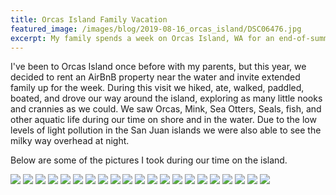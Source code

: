 ```yaml
---
title: Orcas Island Family Vacation
featured_image: /images/blog/2019-08-16_orcas_island/DSC06476.jpg
excerpt: My family spends a week on Orcas Island, WA for an end-of-summer vacation.
---
```


I've been to Orcas Island once before with my parents, but this year, we decided to rent an AirBnB property near the water and invite extended family up for the week. During this visit we hiked, ate, walked, paddled, boated, and drove our way around the island, exploring as many little nooks and crannies as we could. We saw Orcas, Mink, Sea Otters, Seals, fish, and other aquatic life during our time on shore and in the water. Due to the low levels of light pollution in the San Juan islands we were also able to see the milky way overhead at night.

Below are some of the pictures I took during our time on the island.


<div class='gallery' data-columns='3'>
    <img src='/images/blog/2019-08-16_orcas_island/DSC06423.jpg'>
    <img src='/images/blog/2019-08-16_orcas_island/DSC06457.jpg'>
    <img src='/images/blog/2019-08-16_orcas_island/DSC06396.jpg'>
    <img src='/images/blog/2019-08-16_orcas_island/DSC06488.jpg'>
    <img src='/images/blog/2019-08-16_orcas_island/DSC06631.jpg'>
    <img src='/images/blog/2019-08-16_orcas_island/DSC06635.jpg'>
    <img src='/images/blog/2019-08-16_orcas_island/DSC06662.jpg'>
    <img src='/images/blog/2019-08-16_orcas_island/DSC06895.jpg'>
    <img src='/images/blog/2019-08-16_orcas_island/DSC06970.jpg'>
    <img src='/images/blog/2019-08-16_orcas_island/DSC07142.jpg'>
    <img src='/images/blog/2019-08-16_orcas_island/DSC07158.jpg'>
    <img src='/images/blog/2019-08-16_orcas_island/DSC07207.jpg'>
    <img src='/images/blog/2019-08-16_orcas_island/DSC07279.jpg'>
    <img src='/images/blog/2019-08-16_orcas_island/DSC07310.jpg'>
    <img src='/images/blog/2019-08-16_orcas_island/DSC07327.jpg'>
    <img src='/images/blog/2019-08-16_orcas_island/DSC07373.jpg'>
    <img src='/images/blog/2019-08-16_orcas_island/DSC07438.jpg'>
    <img src='/images/blog/2019-08-16_orcas_island/DSC07439.jpg'>
    <img src='/images/blog/2019-08-16_orcas_island/DSC07437.jpg'>
    <img src='/images/blog/2019-08-16_orcas_island/DSC06469.jpg'>
    <img src='/images/blog/2019-08-16_orcas_island/DSC07462.jpg'>
</div>
